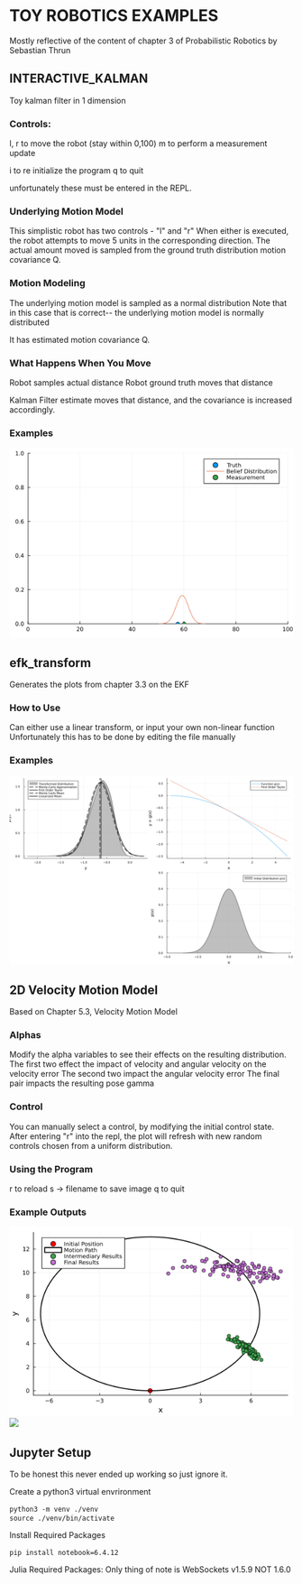 # TOY ROBOTICS EXAMPLES
Mostly reflective of the content of chapter 3 of Probabilistic Robotics by Sebastian Thrun

## INTERACTIVE_KALMAN
Toy kalman filter in 1 dimension

### Controls:
l, r to move the robot (stay within 0,100)
m to perform a measurement update

i to re initialize the program
q to quit

unfortunately these must be entered in the REPL.

### Underlying Motion Model
This simplistic robot has two controls - "l" and "r"
When either is executed, the robot attempts to move 5 units in the corresponding direction.
The actual amount moved is sampled from the ground truth distribution motion covariance Q.

### Motion Modeling
The underlying motion model is sampled as a normal distribution
Note that in this case that is correct-- the underlying motion model is normally distributed

It has estimated motion covariance Q.

### What Happens When You Move
Robot samples actual distance
Robot ground truth moves that distance

Kalman Filter estimate moves that distance, and the covariance is increased accordingly.

### Examples
<img src="sample_images/interactive_sample.png">

## efk_transform
Generates the plots from chapter 3.3 on the EKF

### How to Use
Can either use a linear transform, or input your own non-linear function
Unfortunately this has to be done by editing the file manually

### Examples
<img src="sample_images/ekf_quadratic_transform.png">


## 2D Velocity Motion Model
Based on Chapter 5.3, Velocity Motion Model

### Alphas
Modify the alpha variables to see their effects on the resulting distribution.
The first two effect the impact of velocity and angular velocity on the velocity error
The second two impact the angular velocity error
The final pair impacts the resulting pose gamma

### Control
You can manually select a control, by modifying the initial control state.
After entering "r" into the repl, the plot will refresh with new random controls chosen from a uniform distribution.

### Using the Program
r to reload
s -> filename to save image
q to quit

### Example Outputs
<img src="sample_images/2d_velocity_sample.png">
<img src="sample_iamges/velocity_sample_two.png">

## Jupyter Setup
To be honest this never ended up working so just ignore it.

Create a python3 virtual envrironment
```
python3 -m venv ./venv
source ./venv/bin/activate
```

Install Required Packages
```
pip install notebook=6.4.12
```

Julia Required Packages:
Only thing of note is WebSockets v1.5.9 NOT 1.6.0